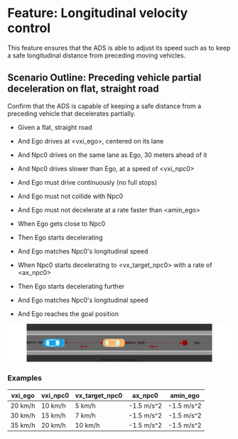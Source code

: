 # Feature: Longitudinal velocity control

This feature ensures that the ADS is able to adjust its speed such as to keep a safe longitudinal distance from preceding moving vehicles.

## Scenario Outline: Preceding vehicle partial deceleration on flat, straight road

Confirm that the ADS is capable of keeping a safe distance from a preceding vehicle that decelerates partially.

* Given a flat, straight road
* And Ego drives at <vxi_ego>, centered on its lane
* And Npc0 drives on the same lane as Ego, 30 meters ahead of it
* And Npc0 drives slower than Ego, at a speed of <vxi_npc0>
* And Ego must drive continuously (no full stops)
* And Ego must not collide with Npc0
* And Ego must not decelerate at a rate faster than <amin_ego>

* When Ego gets close to Npc0
* Then Ego starts decelerating
* And Ego matches Npc0's longitudinal speed

* When Npc0 starts decelerating to <vx_target_npc0> with a rate of <ax_npc0>
* Then Ego starts decelerating further
* And Ego matches Npc0's longitudinal speed
* And Ego reaches the goal position

![Description](./images/UC-ACC-001-0001.drawio.svg)

### Examples

  | vxi_ego | vxi_npc0 | vx_target_npc0 | ax_npc0    | amin_ego   |
  | ------- | -------  | ---------- | ---------- | ---------- |
  | 20 km/h | 10 km/h  | 5 km/h     | -1.5 m/s^2 | -1.5 m/s^2 |
  | 30 km/h | 15 km/h  | 7 km/h     | -1.5 m/s^2 | -1.5 m/s^2 |
  | 35 km/h | 20 km/h  | 10 km/h    | -1.5 m/s^2 | -1.5 m/s^2 |
